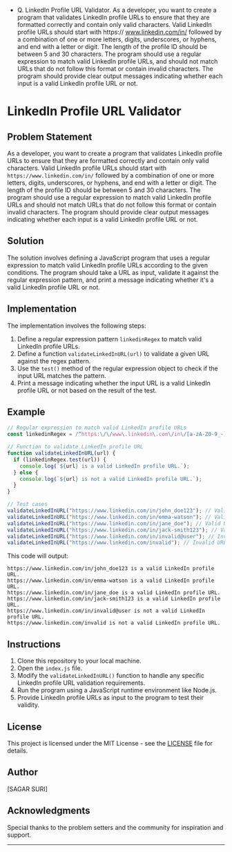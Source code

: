 - Q. LinkedIn Profile URL Validator.
As a developer, you want to create a program that validates LinkedIn profile URLs to ensure that they are
formatted correctly and contain only valid characters. Valid LinkedIn profile URLs should start with https://
www.linkedin.com/in/ followed by a combination of one or more letters, digits, underscores, or hyphens, and
end with a letter or digit. The length of the profile ID should be between 5 and 30 characters.
The program should use a regular expression to match valid LinkedIn profile URLs, and should not match URLs
that do not follow this format or contain invalid characters. The program should provide clear output messages
indicating whether each input is a valid LinkedIn profile URL or not.


# LinkedIn Profile URL Validator

## Problem Statement

As a developer, you want to create a program that validates LinkedIn profile URLs to ensure that they are formatted correctly and contain only valid characters. Valid LinkedIn profile URLs should start with `https://www.linkedin.com/in/` followed by a combination of one or more letters, digits, underscores, or hyphens, and end with a letter or digit. The length of the profile ID should be between 5 and 30 characters. The program should use a regular expression to match valid LinkedIn profile URLs and should not match URLs that do not follow this format or contain invalid characters. The program should provide clear output messages indicating whether each input is a valid LinkedIn profile URL or not.

## Solution

The solution involves defining a JavaScript program that uses a regular expression to match valid LinkedIn profile URLs according to the given conditions. The program should take a URL as input, validate it against the regular expression pattern, and print a message indicating whether it's a valid LinkedIn profile URL or not.

## Implementation

The implementation involves the following steps:

1. Define a regular expression pattern `linkedinRegex` to match valid LinkedIn profile URLs.
2. Define a function `validateLinkedInURL(url)` to validate a given URL against the regex pattern.
3. Use the `test()` method of the regular expression object to check if the input URL matches the pattern.
4. Print a message indicating whether the input URL is a valid LinkedIn profile URL or not based on the result of the test.

## Example

```javascript
// Regular expression to match valid LinkedIn profile URLs
const linkedinRegex = /^https:\/\/www\.linkedin\.com\/in\/[a-zA-Z0-9_-]{5,30}[a-zA-Z0-9]$/;

// Function to validate LinkedIn profile URL
function validateLinkedInURL(url) {
  if (linkedinRegex.test(url)) {
    console.log(`${url} is a valid LinkedIn profile URL.`);
  } else {
    console.log(`${url} is not a valid LinkedIn profile URL.`);
  }
}

// Test cases
validateLinkedInURL("https://www.linkedin.com/in/john_doe123"); // Valid URL
validateLinkedInURL("https://www.linkedin.com/in/emma-watson"); // Valid URL
validateLinkedInURL("https://www.linkedin.com/in/jane_doe"); // Valid URL
validateLinkedInURL("https://www.linkedin.com/in/jack-smith123"); // Valid URL
validateLinkedInURL("https://www.linkedin.com/in/invalid@user"); // Invalid URL
validateLinkedInURL("https://www.linkedin.com/invalid"); // Invalid URL
```

This code will output:

```
https://www.linkedin.com/in/john_doe123 is a valid LinkedIn profile URL.
https://www.linkedin.com/in/emma-watson is a valid LinkedIn profile URL.
https://www.linkedin.com/in/jane_doe is a valid LinkedIn profile URL.
https://www.linkedin.com/in/jack-smith123 is a valid LinkedIn profile URL.
https://www.linkedin.com/in/invalid@user is not a valid LinkedIn profile URL.
https://www.linkedin.com/invalid is not a valid LinkedIn profile URL.
```

## Instructions

1. Clone this repository to your local machine.
2. Open the `index.js` file.
3. Modify the `validateLinkedInURL()` function to handle any specific LinkedIn profile URL validation requirements.
4. Run the program using a JavaScript runtime environment like Node.js.
5. Provide LinkedIn profile URLs as input to the program to test their validity.

## License

This project is licensed under the MIT License - see the [LICENSE](LICENSE) file for details.

## Author

[SAGAR SURI]

## Acknowledgments

Special thanks to the problem setters and the community for inspiration and support.

---
